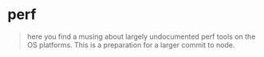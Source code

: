 # perf

> here you find a musing about largely undocumented perf tools on the OS
platforms. This is a preparation for a larger commit to node.
